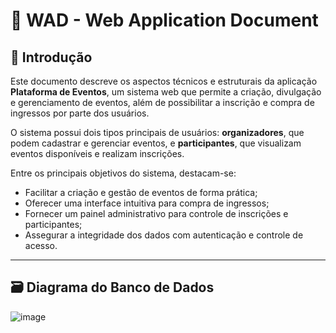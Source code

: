 # 📝 WAD - Web Application Document

## 📌 Introdução

Este documento descreve os aspectos técnicos e estruturais da aplicação **Plataforma de Eventos**, um sistema web que permite a criação, divulgação e gerenciamento de eventos, além de possibilitar a inscrição e compra de ingressos por parte dos usuários.

O sistema possui dois tipos principais de usuários: **organizadores**, que podem cadastrar e gerenciar eventos, e **participantes**, que visualizam eventos disponíveis e realizam inscrições.

Entre os principais objetivos do sistema, destacam-se:

- Facilitar a criação e gestão de eventos de forma prática;
- Oferecer uma interface intuitiva para compra de ingressos;
- Fornecer um painel administrativo para controle de inscrições e participantes;
- Assegurar a integridade dos dados com autenticação e controle de acesso.

---

## 🗃️ Diagrama do Banco de Dados

![image](https://res.cloudinary.com/dtxiyeitw/image/upload/v1746651024/Untitled_asbd4q.png)